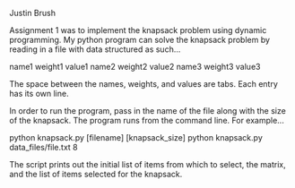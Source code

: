 Justin Brush

Assignment 1 was to implement the knapsack problem using dynamic programming. My python program can solve the knapsack problem by reading in a file with data structured as such...

name1 weight1 value1
name2 weight2 value2
name3 weight3 value3

The space between the names, weights, and values are tabs. Each entry has its own line.

In order to run the program, pass in the name of the file along with the size of the knapsack. The program runs from the command line. For example...

python knapsack.py [filename] [knapsack_size]
python knapsack.py data_files/file.txt 8

The script prints out the initial list of items from which to select, the matrix, and the list of items selected for the knapsack.
